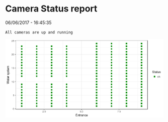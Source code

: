 Camera Status report
================
06/06/2017 - 16:45:35

    All cameras are up and running

![](camreport_files/figure-markdown_github/unnamed-chunk-2-1.png)
